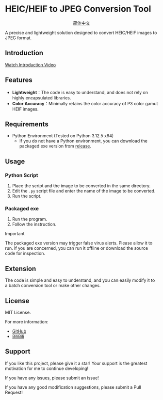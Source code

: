 # HEIC/HEIF to JPEG Conversion Tool

<p align="center">
  <a href="/docs/README_zh-cn.md">简体中文</a>
</p>

A precise and lightweight solution designed to convert HEIC/HEIF images to JPEG format.

## Introduction
[Watch Introduction Video](https://www.bilibili.com/video/BV)

## Features
- **Lightweight**：The code is easy to understand, and does not rely on highly encapsulated libraries.
- **Color Accuracy**：Minimally retains the color accuracy of P3 color gamut HEIF images.

## Requirements
- Python Environment (Tested on Python 3.12.5 x64)
  - If you do not have a Python environment, you can download the packaged exe version from [release](https://github.com/CNDY1390/iOS-PNG-Normalizer/releases).

## Usage
### Python Script
1. Place the script and the image to be converted in the same directory.
2. Edit the `.py` script file and enter the name of the image to be converted.
3. Run the script.

### Packaged exe
1. Run the program.
2. Follow the instruction.

> [!IMPORTANT]
> The packaged exe version may trigger false virus alerts. Please allow it to run. If you are concerned, you can run it offline or download the source code for inspection.

## Extension
The code is simple and easy to understand, and you can easily modify it to a batch conversion tool or make other changes.

## License
MIT License.

For more information:
- [GitHub](https://github.com/CNDY1390/HEIF-to-JPG)
- [BiliBili](https://space.bilibili.com/39713262)

## Support
If you like this project, please give it a star! Your support is the greatest motivation for me to continue developing!

If you have any issues, please submit an issue!

If you have any good modification suggestions, please submit a Pull Request!
